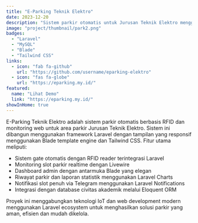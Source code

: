 ```yaml
---
title: "E-Parking Teknik Elektro"
date: 2023-12-20
description: "Sistem parkir otomatis untuk Jurusan Teknik Elektro menggunakan RFID dan monitoring berbasis web"
image: "project/thumbnail/park2.png"
badges:
  - "Laravel"
  - "MySQL"
  - "Blade"
  - "Tailwind CSS"
links:
  - icon: "fab fa-github" 
    url: "https://github.com/username/eparking-elektro"
  - icon: "fas fa-globe"
    url: "https://eparking.my.id/"
featured:
  name: "Lihat Demo"
  link: "https://eparking.my.id/"
showInHome: true  
---
```


E-Parking Teknik Elektro adalah sistem parkir otomatis berbasis RFID dan monitoring web untuk area parkir Jurusan Teknik Elektro. Sistem ini dibangun menggunakan framework Laravel dengan tampilan yang responsif menggunakan Blade template engine dan Tailwind CSS. Fitur utama meliputi:

- Sistem gate otomatis dengan RFID reader terintegrasi Laravel
- Monitoring slot parkir realtime dengan Livewire
- Dashboard admin dengan antarmuka Blade yang elegan
- Riwayat parkir dan laporan statistik menggunakan Laravel Charts
- Notifikasi slot penuh via Telegram menggunakan Laravel Notifications
- Integrasi dengan database civitas akademik melalui Eloquent ORM

Proyek ini menggabungkan teknologi IoT dan web development modern menggunakan Laravel ecosystem untuk menghasilkan solusi parkir yang aman, efisien dan mudah dikelola.
